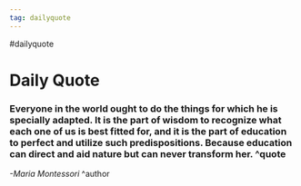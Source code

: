 ```yaml
---
tag: dailyquote
---
```


#dailyquote

# Daily Quote

### Everyone in the world ought to do the things for which he is specially adapted. It is the part of wisdom to recognize what each one of us is best fitted for, and it is the part of education to perfect and utilize such predispositions. Because education can direct and aid nature but can never transform her. ^quote
*-Maria Montessori* ^author
